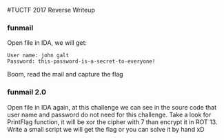 #TUCTF 2017 Reverse Writeup

### funmail

Open file in IDA, we will get:

```
User name: john galt
Password: this-password-is-a-secret-to-everyone!
```
Boom, read the mail and capture the flag

### funmail 2.0

Open file in IDA again, at this challenge we can see in the soure code that user name and password do not need for this challenge. Take a look for PrintFlag function, it will be xor the cipher with 7 than encrypt it in ROT 13. Write a small script we will get the flag or you can solve it by hand xD

